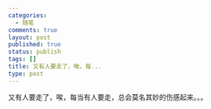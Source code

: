 ```yaml
--- 
categories: 
  - 随笔
comments: true
layout: post
published: true
status: publish
tags: []
title: 又有人要走了，唉，每...
type: post
---
```

又有人要走了，唉，每当有人要走，总会莫名其妙的伤感起来。。。
